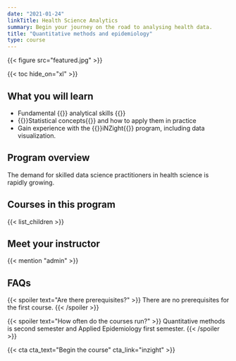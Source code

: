 ```yaml
---
date: "2021-01-24"
linkTitle: Health Science Analytics
summary: Begin your journey on the road to analysing health data.
title: "Quantitative methods and epidemiology"
type: course
---
```


{{< figure src="featured.jpg" >}}

{{< toc hide_on="xl" >}}

## What you will learn

- Fundamental {{<hl>}} analytical skills {{</hl>}}
- {{<hl>}}Statistical concepts{{</hl>}} and how to apply them in practice
- Gain experience with the {{<hl>}}iNZight{{</hl>}} program, including data visualization.

## Program overview

The demand for skilled data science practitioners in health science is rapidly growing.

## Courses in this program

{{< list_children >}}

## Meet your instructor

{{< mention "admin" >}}

## FAQs

{{< spoiler text="Are there prerequisites?" >}}
There are no prerequisites for the first course.
{{< /spoiler >}}

{{< spoiler text="How often do the courses run?" >}}
Quantitative methods is second semester and Applied Epidemiology first semester.
{{< /spoiler >}}

{{< cta cta_text="Begin the course" cta_link="inzight" >}}
